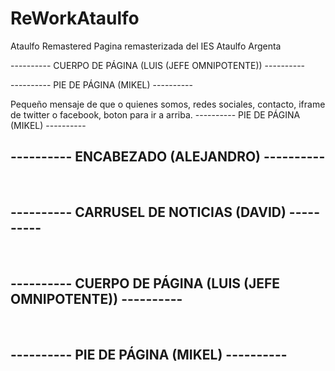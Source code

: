 # ReWorkAtaulfo
Ataulfo Remastered
Pagina remasterizada del IES Ataulfo Argenta



---------- CUERPO DE PÁGINA (LUIS (JEFE OMNIPOTENTE)) ----------

---------- PIE DE PÁGINA (MIKEL) ----------

Pequeño mensaje de que o quienes somos, redes sociales, contacto, iframe de twitter o facebook, boton para ir a arriba. 
---------- PIE DE PÁGINA (MIKEL) ----------

<h2>---------- ENCABEZADO (ALEJANDRO) ----------</h2>
<br>
<h2>---------- CARRUSEL DE NOTICIAS (DAVID) ----------</h2>
<br>
<h2>---------- CUERPO DE PÁGINA (LUIS (JEFE OMNIPOTENTE)) ----------</h2>
<br>
<h2>---------- PIE DE PÁGINA (MIKEL) ----------</h2>


